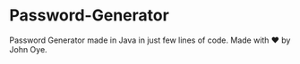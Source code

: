 # Password-Generator
Password Generator made in Java in just few lines of code. Made with ❤ by John Oye.

